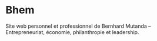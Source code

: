 # Bhem
Site web personnel et professionnel de Bernhard Mutanda – Entrepreneuriat, économie, philanthropie et leadership.
